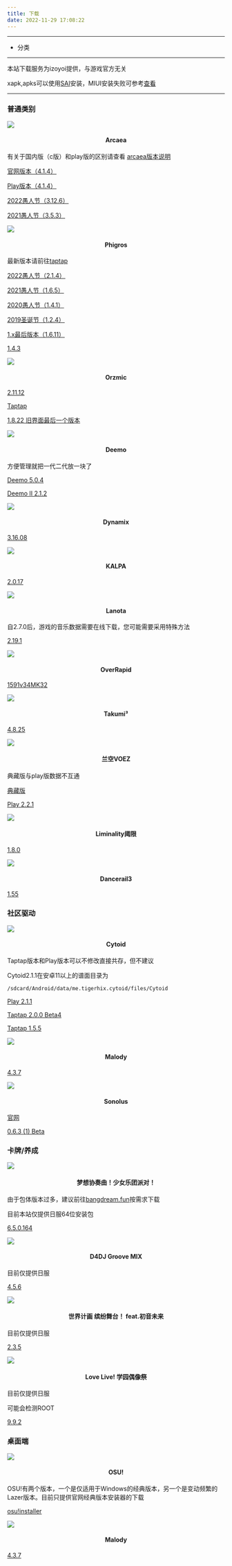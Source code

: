 ```yaml
---
title: 下载
date: 2022-11-29 17:08:22
---
```


---

* 分类

<!-- toc -->

---

本站下载服务为izoyoi提供，与游戏官方无关

xapk,apks可以使用[SAI](https://izoyoi.art/SAI.apk)安装，MIUI安装失败可参考[查看](https://www.bilibili.com/video/BV1jR4y157WL/?vd_source=e6495137190dde4b9795a18285ee0d39)

---

### 普通类别

![](https://izoyoi.art/img/arc.png) 

#### <center>Arcaea</center>

有关于国内版（c版）和play版的区别请查看 [arcaea版本说明](https://izoyoi.art/arcaeaver)

[官网版本（4.1.4）](http://dlhk.izoyoi.art/arcaea_4.1.4c.apk)

[Play版本（4.1.4）](http://dlhk.izoyoi.art/arcaea_4.1.4.apk)

[2022愚人节（3.12.6）](http://dlhk.izoyoi.art/arcaea_3.12.6c.apk)

[2021愚人节（3.5.3）](http://dlhk.izoyoi.art/arcaea_3.5.3c.apk)

![](https://izoyoi.art/img/phigros.png) 

#### <center>Phigros</center>

最新版本请前往[taptap](https://www.taptap.cn/app/165287)

[2022愚人节（2.1.4）](http://dlhk.izoyoi.art/Phigros_2.1.4.apk)

[2021愚人节（1.6.5）](http://dlhk.izoyoi.art/Phigros_1.6.5.apk)

[2020愚人节（1.4.1）](http://dlhk.izoyoi.art/Phigros_1.4.1.apk)

[2019圣诞节（1.2.4）](http://dlhk.izoyoi.art/Phigros_1.2.4.apk)

[1.x最后版本（1.6.11）](http://dlhk.izoyoi.art/Phigros_1.6.11.apk)

[1.4.3](http://dlhk.izoyoi.art/Phigros_1.4.3.apk)

![](https://izoyoi.art/img/orz.png) 

#### <center>Orzmic</center>

[2.11.12](https://azjp.izoyoi.art/orzmic_2.11.12.apk)

[Taptap](https://www.taptap.cn/app/194778)

[1.8.22 旧界面最后一个版本](https://azjp.izoyoi.art/orzmic_1.8.22.apk)

![](https://izoyoi.art/img/deemo.png) 

#### <center>Deemo</center>

方便管理就把一代二代放一块了

[Deemo 5.0.4](http://dlhk.izoyoi.art/Deemo_5.0.4.xapk)

[Deemo II 2.1.2](http://dlhk.izoyoi.art/DEEMOII_2.1.2.xapk)

![](https://izoyoi.art/img/dy.png) 

#### <center>Dynamix</center>

[3.16.08](http://dlhk.izoyoi.art/Dynamix_3.16.08.xapk)

![](https://izoyoi.art/img/kalpa.png) 

#### <center>KALPA</center>

[2.0.17](http://dlhk.izoyoi.art/KALPA_2.0.17.xapk)

![](https://izoyoi.art/img/lanota.png) 

#### <center>Lanota</center>

自2.7.0后，游戏的音乐数据需要在线下载，您可能需要采用特殊方法

[2.19.1](http://dlhk.izoyoi.art/Lanota_2.19.1.apk)

![](https://izoyoi.art/img/or.png) 

#### <center>OverRapid</center>

[1591v34MK32](http://dlhk.izoyoi.art/OverRapid_1591v34MK32.apk)

![](https://izoyoi.art/img/takumi.png) 

#### <center>Takumi³</center>

[4.8.25](https://dlhk.izoyoi.art/TAKUMI_4.8.25.apk)

![](https://izoyoi.art/img/voez.png) 

#### <center>兰空VOEZ</center>

典藏版与play版数据不互通

[典藏版](https://dlhk.izoyoi.art/VOEZCN.apk)

[Play 2.2.1](https://dlhk.izoyoi.art/VOEZ_2.2.1.xapk)

![](https://izoyoi.art/img/li.png) 

#### <center>Liminality阈限</center>

[1.8.0](https://dlhk.izoyoi.art/Liminality_1.8.0.apk)

![](https://izoyoi.art/img/dr.png) 

#### <center>Dancerail3</center>

[1.55](http://dljp.izoyoi.art/dr3_1.55.xapk)

### 社区驱动

![](https://izoyoi.art/img/cytoid.png) 

#### <center>Cytoid</center>

Taptap版本和Play版本可以不修改直接共存，但不建议

Cytoid2.1.1在安卓11以上的谱面目录为        

    /sdcard/Android/data/me.tigerhix.cytoid/files/Cytoid

[Play 2.1.1](http://dlhk.izoyoi.art/Cytoid_2.1.1.apk)

[Taptap 2.0.0 Beta4](http://dlhk.izoyoi.art/Cytoid_2.0.0.apk)

[Taptap 1.5.5](http://dlhk.izoyoi.art/Cytoid_1.5.5.apk)

![](https://izoyoi.art/img/ma.ico) 

#### <center>Malody</center>

[4.3.7](http://dlhk.izoyoi.art/Malody_4.3.7.apk)

![](https://izoyoi.art/img/sonolus.png) 

#### <center>Sonolus</center>

[官网](https://sonolus.com/)

[0.6.3 (1) Beta](httpss://dlhk.izoyoi.art/Sonolus_0.6.3_1.apk)

### 卡牌/养成

![](https://izoyoi.art/img/bang.png) 

#### <center>梦想协奏曲！少女乐团派对！</center>

由于包体版本过多，建议前往[bangdream.fun](https://bangdream.fun/)按需求下载

目前本站仅提供日服64位安装包

[6.5.0.164](https://dljp.izoyoi.art/bang-650-164.apk)

![](https://izoyoi.art/img/d4dj.png) 

#### <center>D4DJ Groove MIX</center>

目前仅提供日服

[4.5.6](https://dljp.izoyoi.art/d4dj_jp_4.5.6.apk)

![](https://izoyoi.art/img/pjsk.png) 

#### <center>世界计画 缤纷舞台！ feat.初音未来</center>

目前仅提供日服

[2.3.5](https://dljp.izoyoi.art/pjsk_jp_2.3.5.apk)

![](https://izoyoi.art/img/lovelive.png) 

#### <center>Love Live! 学园偶像祭</center>

目前仅提供日服

可能会检测ROOT

[9.9.2](http://dljp.izoyoi.art/lovelive_jp_9.9.2.apk)

### 桌面端

![](https://izoyoi.art/img/osu.ico) 

#### <center>OSU!</center>

OSU!有两个版本，一个是仅适用于Windows的经典版本，另一个是变动频繁的Lazer版本。目前只提供官网经典版本安装器的下载

[osu!installer](http://dljp.izoyoi.art/osu!install.exe)

![](https://izoyoi.art/img/ma.ico) 

#### <center>Malody</center>

[4.3.7](http://dljp.izoyoi.art/Malody_Windows_4.3.7.7z)

